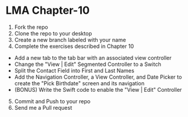 # LMA Chapter-10
 1. Fork the repo
 2. Clone the repo to your desktop
 3. Create a new branch labeled with your name
 4. Complete the exercises described in Chapter 10
  - Add a new tab to the tab bar with an associated view controller
  - Change the "View | Edit" Segmented Controller to a Switch
  - Split the Contact Field into First and Last Names
  - Add the Navigation Controller, a View Controller, and Date Picker to create the "Pick Birthdate" screen and its navigation
  - (BONUS) Write the Swift code to enable the "View | Edit" Controller
 5. Commit and Push to your repo
 6. Send me a Pull request
